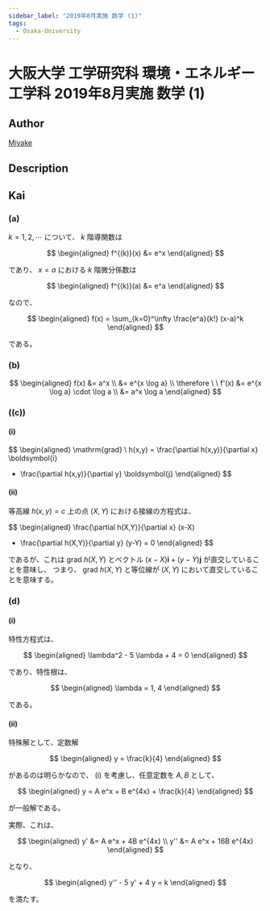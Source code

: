 ```yaml
---
sidebar_label: "2019年8月実施 数学 (1)"
tags:
  - Osaka-University
---
```

# 大阪大学 工学研究科 環境・エネルギー工学科 2019年8月実施 数学 (1)

## **Author**
[Miyake](https://miyake.github.io/exams/index.html)

## **Description**

## **Kai**
### (a)
$k=1,2,\cdots$ について、 $k$ 階導関数は

$$
\begin{aligned}
f^{(k)}(x) &= e^x
\end{aligned}
$$

であり、 $x=a$ における $k$ 階微分係数は

$$
\begin{aligned}
f^{(k)}(a) &= e^a
\end{aligned}
$$

なので、

$$
\begin{aligned}
f(x) = \sum_{k=0}^\infty \frac{e^a}{k!} (x-a)^k
\end{aligned}
$$

である。

### (b)

$$
\begin{aligned}
f(x)
&= a^x
\\
&= e^{x \log a}
\\
\therefore \ \ 
f'(x)
&= e^{x \log a} \cdot \log a
\\
&= a^x \log a
\end{aligned}
$$

### (\(c\))
#### (i)

$$
\begin{aligned}
\mathrm{grad} \ h(x,y)
= \frac{\partial h(x,y)}{\partial x} \boldsymbol{i}
+ \frac{\partial h(x,y)}{\partial y} \boldsymbol{j}
\end{aligned}
$$

#### (ii)
等高線 $h(x,y)=c$ 上の点 $(X,Y)$ における接線の方程式は、

$$
\begin{aligned}
\frac{\partial h(X,Y)}{\partial x} (x-X)
+ \frac{\partial h(X,Y)}{\partial y} (y-Y)
= 0
\end{aligned}
$$

であるが、これは $\mathrm{grad} \ h(X,Y)$ とベクトル
$(x-X) \boldsymbol{i} + (y-Y) \boldsymbol{j}$
が直交していることを意味し、
つまり、 $\mathrm{grad} \ h(X,Y)$ と等位線が $(X,Y)$ において直交していることを意味する。

### (d)
#### (i)
特性方程式は、

$$
\begin{aligned}
\lambda^2 - 5 \lambda + 4 = 0
\end{aligned}
$$

であり、特性根は、

$$
\begin{aligned}
\lambda = 1, 4
\end{aligned}
$$

である。

#### (ii)
特殊解として、定数解

$$
\begin{aligned}
y = \frac{k}{4}
\end{aligned}
$$

があるのは明らかなので、
(i) を考慮し、任意定数を $A, B$ として、

$$
\begin{aligned}
y = A e^x + B e^{4x} + \frac{k}{4}
\end{aligned}
$$

が一般解である。

実際、これは、

$$
\begin{aligned}
y'  &= A e^x + 4B e^{4x}
\\
y'' &= A e^x + 16B e^{4x}
\end{aligned}
$$

となり、

$$
\begin{aligned}
y'' - 5 y' + 4 y = k
\end{aligned}
$$

を満たす。